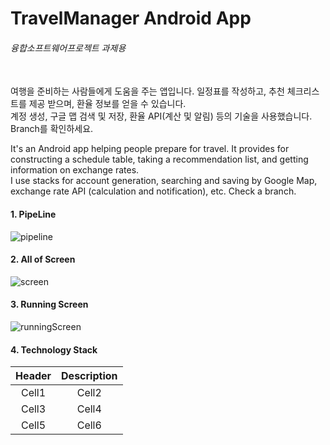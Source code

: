 # TravelManager Android App
###### 융합소프트웨어프로젝트 과제용
\
여행을 준비하는 사람들에게 도움을 주는 앱입니다. 일정표를 작성하고, 추천 체크리스트를 제공 받으며, 환율 정보를 얻을 수 있습니다.  
계정 생성, 구글 맵 검색 및 저장, 환율 API(계산 및 알림) 등의 기술을 사용했습니다. Branch를 확인하세요.

It's an Android app helping people prepare for travel. It provides for constructing a schedule table, taking a recommendation list, and getting information on exchange rates.  
I use stacks for account generation, searching and saving by Google Map, exchange rate API (calculation and notification), etc. Check a branch.  


#### 1. PipeLine
![pipeline]()

#### 2. All of Screen
![screen]()

#### 3. Running Screen
![runningScreen]()

#### 4. Technology Stack
|Header|Description|
|:--:|:--:|
|Cell1|Cell2|
|Cell3|Cell4|
|Cell5|Cell6|
